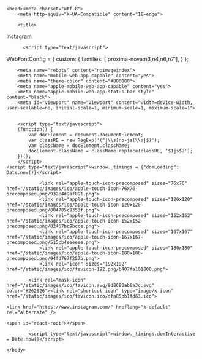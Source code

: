 
<!DOCTYPE html>
<!--[if lt IE 7]>      <html lang="es" class="no-js lt-ie9 lt-ie8 lt-ie7 not-logged-in "> <![endif]-->
<!--[if IE 7]>         <html lang="es" class="no-js lt-ie9 lt-ie8 not-logged-in "> <![endif]-->
<!--[if IE 8]>         <html lang="es" class="no-js lt-ie9 not-logged-in "> <![endif]-->
<!--[if gt IE 8]><!--> <html lang="es" class="no-js not-logged-in "> <!--<![endif]-->
    <head><meta charset="utf-8">
        <meta http-equiv="X-UA-Compatible" content="IE=edge">

        <title>
Instagram
</title>

        
          <script type="text/javascript">
  WebFontConfig = {
    custom: {
      families: ['proxima-nova:n3,n4,n6,n7'],
    }
  };
</script>
<script async src="/static/scripts/webfont.js/c0456c81549b.js" type="text/javascript"></script>

<style type="text/css">
  /* @license
   * MyFonts Webfont Build ID 2164953, 2012-03-23T23:06:30-0400
   *
   * The fonts listed in this notice are subject to the End User License
   * Agreement(s) entered into by the website owner. All other parties are
   * explicitly restricted from using the Licensed Webfonts(s).
   *
   * You may obtain a valid license at the URLs below.
   *
   ** Webfont: Proxima Nova Light by Mark Simonson
   * URL: http://www.myfonts.com/fonts/marksimonson/proxima-nova/light/
   * Licensed pageviews: unlimited
   *
   * Webfont: Proxima Nova Regular by Mark Simonson
   * URL: http://www.myfonts.com/fonts/marksimonson/proxima-nova/regular/
   * Licensed pageviews: unlimited
   *
   * Webfont: Proxima Nova Semibold by Mark Simonson
   * URL: http://www.myfonts.com/fonts/marksimonson/proxima-nova/semibold/
   * Licensed pageviews: unlimited
   ** Webfont: Proxima Nova Bold Italic by Mark Simonson
   * URL: http://www.myfonts.com/fonts/marksimonson/proxima-nova/bold-it/
   * Licensed pageviews: unlimited
   *
   * Webfont: Proxima Nova Bold by Mark Simonson
   * URL: http://www.myfonts.com/fonts/marksimonson/proxima-nova/bold/
   * Licensed pageviews: unlimited
   *
   * Webfont: Proxima Nova Italic by Mark Simonson
   * URL: http://www.myfonts.com/fonts/marksimonson/proxima-nova/regular-it/
   * Licensed pageviews: unlimited
   *
   *
   * License: http://www.myfonts.com/viewlicense?type=web&buildid=2164953
   * Webfonts copyright: Copyright (c) Mark Simonson, 2005. All rights reserved.
   *
   * (c) 2012 Bitstream Inc
   */@font-face {
    font-family: 'proxima-nova';
    src: url(' /static/webfonts/proximanova-bold-webfont.eot/115b1f7f9c04.eot');
    src: url(' /static/webfonts/proximanova-bold-webfont.eot/115b1f7f9c04.eot?#iefix') format("embedded-opentype"),
      url(' /static/webfonts/proximanova-bold-webfont.woff/618250d25a4d.woff') format("woff"),
      url(' /static/webfonts/proximanova-bold-webfont.ttf/646346e03084.ttf') format("truetype"),
      url(' /static/webfonts/proximanova-bold-webfont.svg/e55a9d6051e8.svg#ProximaNovaBold') format("svg");
    font-weight: bold;
    font-style: normal; 
    unicode-range: U+0000-00FF, U+0180-FFFF;
  }
  @font-face {
    font-family: 'proxima-nova';
    src: url(' /static/webfonts/proximanova-bold-latin-a-webfont.eot/78bfc2a26356.eot');
    src: url(' /static/webfonts/proximanova-bold-latin-a-webfont.eot/78bfc2a26356.eot?#iefix') format("embedded-opentype"),
      url(' /static/webfonts/proximanova-bold-latin-a-webfont.woff/2db359b9065d.woff') format("woff"),
      url(' /static/webfonts/proximanova-bold-latin-a-webfont.ttf/5ae1219dca10.ttf') format("truetype"),
      url(' /static/webfonts/proximanova-bold-latin-a-webfont.svg/017659bcaa88.svg#proxima_nova_rgbold') format("svg");
    font-weight: bold;
    font-style: normal; 
    unicode-range: U+0100-017F;
  }

  @font-face {
    font-family: 'proxima-nova';
    src: url(' /static/webfonts/proximanova-boldit-webfont.eot/1cbb869da891.eot');
    src: url(' /static/webfonts/proximanova-boldit-webfont.eot/1cbb869da891.eot?#iefix') format("embedded-opentype"),
      url(' /static/webfonts/proximanova-boldit-webfont.woff/b1cf049474c9.woff') format("woff"),
      url(' /static/webfonts/proximanova-boldit-webfont.ttf/3adb020ceae3.ttf') format("truetype"),
      url(' /static/webfonts/proximanova-boldit-webfont.svg/29948a2d3c58.svg#ProximaNovaBoldItalic') format("svg");
    font-weight: bold;
    font-style: italic; 
    unicode-range: U+0000-00FF, U+0180-FFFF;
  }
  @font-face {
    font-family: 'proxima-nova';
    src: url(' /static/webfonts/proximanova-boldit-latin-a-webfont.eot/72586d286717.eot');
    src: url(' /static/webfonts/proximanova-boldit-latin-a-webfont.eot/72586d286717.eot?#iefix') format("embedded-opentype"),
      url(' /static/webfonts/proximanova-boldit-latin-a-webfont.woff/ea0011f1fa31.woff') format("woff"),
      url(' /static/webfonts/proximanova-boldit-latin-a-webfont.ttf/54abdaf3ee52.ttf') format("truetype"),
      url(' /static/webfonts/proximanova-boldit-latin-a-webfont.svg/c4f67e496911.svg#proxima_novabold_italic') format("svg");
    font-weight: bold;
    font-style: italic; 
    unicode-range: U+0100-017F;
  }@font-face {
    font-family: 'proxima-nova';
    src: url(' /static/webfonts/proximanova-reg-webfont.eot/12af77715cee.eot');
    src: url(' /static/webfonts/proximanova-reg-webfont.eot/12af77715cee.eot?#iefix') format("embedded-opentype"),
      url(' /static/webfonts/proximanova-reg-webfont.woff/a9a9773b8e29.woff') format("woff"),
      url(' /static/webfonts/proximanova-reg-webfont.ttf/99e19808976a.ttf') format("truetype"),
      url(' /static/webfonts/proximanova-reg-webfont.svg/c33d2fd56309.svg#ProximaNovaRegular') format("svg");
    font-weight: normal;
    font-style: normal; 
    unicode-range: U+0000-00FF, U+0180-FFFF;
  }
  @font-face {
    font-family: 'proxima-nova';
    src: url(' /static/webfonts/proximanova-reg-latin-a-webfont.eot/58dcfca24dc5.eot');
    src: url(' /static/webfonts/proximanova-reg-latin-a-webfont.eot/58dcfca24dc5.eot?#iefix') format("embedded-opentype"),
      url(' /static/webfonts/proximanova-reg-latin-a-webfont.woff/b84975dc78a8.woff') format("woff"),
      url(' /static/webfonts/proximanova-reg-latin-a-webfont.ttf/794fcdf7d5cc.ttf') format("truetype"),
      url(' /static/webfonts/proximanova-reg-latin-a-webfont.svg/08bad2145add.svg#proxima_nova_rgregular') format("svg");
    font-weight: normal;
    font-style: normal; 
    unicode-range: U+0100-017F;
  }

  @font-face {
    font-family: 'proxima-nova';
    src: url(' /static/webfonts/proximanova-regit-webfont.eot/1bbbd1312b0d.eot');
    src: url(' /static/webfonts/proximanova-regit-webfont.eot/1bbbd1312b0d.eot?#iefix') format("embedded-opentype"),
      url(' /static/webfonts/proximanova-regit-webfont.woff/9e306befca91.woff') format("woff"),
      url(' /static/webfonts/proximanova-regit-webfont.ttf/4a8663684135.ttf') format("truetype"),
      url(' /static/webfonts/proximanova-regit-webfont.svg/876278d4b189.svg#ProximaNovaRegularItalic') format("svg");
    font-weight: normal;
    font-style: italic; 
    unicode-range: U+0000-00FF, U+0180-FFFF;
  }
  @font-face {
    font-family: 'proxima-nova';
    src: url(' /static/webfonts/proximanova-regit-latin-a-webfont.eot/1442d729c835.eot');
    src: url(' /static/webfonts/proximanova-regit-latin-a-webfont.eot/1442d729c835.eot?#iefix') format("embedded-opentype"),
      url(' /static/webfonts/proximanova-regit-latin-a-webfont.woff/7bce76dac8b7.woff') format("woff"),
      url(' /static/webfonts/proximanova-regit-latin-a-webfont.ttf/dfd8b0fc929b.ttf') format("truetype"),
      url(' /static/webfonts/proximanova-regit-latin-a-webfont.svg/bb408d54ba63.svg#proxima_novaregular_italic') format("svg");
    font-weight: normal;
    font-style: italic; 
    unicode-range: U+0100-017F;
  }

  @font-face {
    font-family: 'proxima-nova';
    src: url(' /static/webfonts/proximanova-sbold-webfont.eot/5016edf79e1d.eot');
    src: url(' /static/webfonts/proximanova-sbold-webfont.eot/5016edf79e1d.eot?#iefix') format("embedded-opentype"),
      url(' /static/webfonts/proximanova-sbold-webfont.woff/615c1b06d8fa.woff') format("woff"),
      url(' /static/webfonts/proximanova-sbold-webfont.ttf/2973bd483f7a.ttf') format("truetype"),
      url(' /static/webfonts/proximanova-sbold-webfont.svg/868597833e49.svg#ProximaNovaSemibold') format("svg");
    font-weight: 600;
    font-style: normal; 
    unicode-range: U+0000-00FF, U+0180-FFFF;
  }
  @font-face {
    font-family: 'proxima-nova';
    src: url(' /static/webfonts/proximanova-sbold-latin-a-webfont.eot/6385b14bf318.eot');
    src: url(' /static/webfonts/proximanova-sbold-latin-a-webfont.eot/6385b14bf318.eot?#iefix') format("embedded-opentype"),
      url(' /static/webfonts/proximanova-sbold-latin-a-webfont.woff/0a6bfac8fce0.woff') format("woff"),
      url(' /static/webfonts/proximanova-sbold-latin-a-webfont.ttf/6863621ed50b.ttf') format("truetype"),
      url(' /static/webfonts/proximanova-sbold-latin-a-webfont.svg/608e88ac1050.svg#proxima_nova_ltsemibold') format("svg");
    font-weight: 600;
    font-style: normal; 
    unicode-range: U+0100-017F;
  }@font-face {
    font-family: 'proxima-nova';
    src: url(' /static/webfonts/proximanova-light-webfont.eot/63c84728610f.eot');
    src: url(' /static/webfonts/proximanova-light-webfont.eot/63c84728610f.eot?#iefix') format("embedded-opentype"),
      url(' /static/webfonts/proximanova-light-webfont.woff/66bbe029f180.woff') format("woff"),
      url(' /static/webfonts/proximanova-light-webfont.ttf/eb408516399b.ttf') format("truetype"),
      url(' /static/webfonts/proximanova-light-webfont.svg/858f6a9b7ef3.svg#ProximaNovaLight') format("svg");
    font-weight: 300;
    font-style: normal; 
    unicode-range: U+0000-00FF, U+0180-FFFF;
  }
  @font-face {
    font-family: 'proxima-nova';
    src: url(' /static/webfonts/proximanova-light-latin-a-webfont.eot/11d79924ec61.eot');
    src: url(' /static/webfonts/proximanova-light-latin-a-webfont.eot/11d79924ec61.eot?#iefix') format("embedded-opentype"),
      url(' /static/webfonts/proximanova-light-latin-a-webfont.woff/bea5ea967c26.woff') format("woff"),
      url(' /static/webfonts/proximanova-light-latin-a-webfont.ttf/3a5fa8856fd7.ttf') format("truetype"),
      url(' /static/webfonts/proximanova-light-latin-a-webfont.svg/36736d1d0811.svg#proxima_nova_ltlight') format("svg");
    font-weight: 300;
    font-style: normal; 
    unicode-range: U+0100-017F;
  }</style>
        

        
        <meta name="robots" content="noimageindex">
        <meta name="mobile-web-app-capable" content="yes">
        <meta name="theme-color" content="#000000">
        <meta name="apple-mobile-web-app-capable" content="yes">
        <meta name="apple-mobile-web-app-status-bar-style" content="black">
        <meta id="viewport" name="viewport" content="width=device-width, user-scalable=no, initial-scale=1, minimum-scale=1, maximum-scale=1">
        

        <script type="text/javascript">
        (function() {
            var docElement = document.documentElement;
            var classRE = new RegExp('(^|\\s)no-js(\\s|$)');
            var className = docElement.className;
            docElement.className = className.replace(classRE, '$1js$2');
        })();
        </script>
    <script type="text/javascript">window._timings = {"domLoading": Date.now()}</script>
            
                <link rel="apple-touch-icon-precomposed" sizes="76x76" href="/static/images/ico/apple-touch-icon-76x76-precomposed.png/932e4d9af891.png">
                <link rel="apple-touch-icon-precomposed" sizes="120x120" href="/static/images/ico/apple-touch-icon-120x120-precomposed.png/004705c9353f.png">
                <link rel="apple-touch-icon-precomposed" sizes="152x152" href="/static/images/ico/apple-touch-icon-152x152-precomposed.png/82467bc9bcce.png">
                <link rel="apple-touch-icon-precomposed" sizes="167x167" href="/static/images/ico/apple-touch-icon-167x167-precomposed.png/515cb4eeeeee.png">
                <link rel="apple-touch-icon-precomposed" sizes="180x180" href="/static/images/ico/apple-touch-icon-180x180-precomposed.png/94fd767f257b.png">
                <link rel="icon" sizes="192x192" href="/static/images/ico/favicon-192.png/b407fa101800.png">
            
            <link rel="mask-icon" href="/static/images/ico/favicon.svg/9d8680ab8a3c.svg" color="#262626"><link rel="shortcut icon" type="image/x-icon" href="/static/images/ico/favicon.ico/dfa85bb1fd63.ico">
            
            
            
    
    
<meta property="al:ios:app_name" content="Instagram" />
<meta property="al:ios:app_store_id" content="389801252" />
<meta property="al:ios:url" content="instagram://mainfeed" />
<meta property="al:android:app_name" content="Instagram" />
<meta property="al:android:package" content="com.instagram.android" />
<meta property="al:android:url" content="https://www.instagram.com/_n/mainfeed/" />

<meta property="og:site_name" content="Instagram" />
<meta property="og:title" content="Instagram" />
<meta property="og:image" content="/static/images/ico/favicon-200.png/a0d593d4e9d5.png" />
<meta property="fb:app_id" content="124024574287414" />
<meta property="og:url" content="https://instagram.com/" />
<meta name="description" content="Crea una cuenta o inicia sesión en Instagram: una forma sencilla, divertida y creativa de capturar, editar y compartir fotos, vídeos y mensajes con tus amigos y familiares." />

    <link href="https://www.instagram.com/" hreflang="x-default" rel="alternate" />
<link href="https://www.instagram.com/?hl=hr" hreflang="hr" rel="alternate" />
<link href="https://www.instagram.com/?hl=zh-hk" hreflang="zh-hk" rel="alternate" />
<link href="https://www.instagram.com/?hl=id" hreflang="id" rel="alternate" />
<link href="https://www.instagram.com/?hl=ur" hreflang="ur" rel="alternate" />
<link href="https://www.instagram.com/?hl=gu" hreflang="gu" rel="alternate" />
<link href="https://www.instagram.com/?hl=hu" hreflang="hu" rel="alternate" />
<link href="https://www.instagram.com/?hl=bg" hreflang="bg" rel="alternate" />
<link href="https://www.instagram.com/?hl=nl" hreflang="nl" rel="alternate" />
<link href="https://www.instagram.com/?hl=ne" hreflang="ne" rel="alternate" />
<link href="https://www.instagram.com/?hl=bn" hreflang="bn" rel="alternate" />
<link href="https://www.instagram.com/?hl=ro" hreflang="ro" rel="alternate" />
<link href="https://www.instagram.com/?hl=hi" hreflang="hi" rel="alternate" />
<link href="https://www.instagram.com/?hl=sk" hreflang="sk" rel="alternate" />
<link href="https://www.instagram.com/?hl=af" hreflang="af" rel="alternate" />
<link href="https://www.instagram.com/?hl=nb" hreflang="nb" rel="alternate" />
<link href="https://www.instagram.com/?hl=ms" hreflang="ms" rel="alternate" />
<link href="https://www.instagram.com/?hl=mr" hreflang="mr" rel="alternate" />
<link href="https://www.instagram.com/?hl=ta" hreflang="ta" rel="alternate" />
<link href="https://www.instagram.com/?hl=pt-br" hreflang="pt-br" rel="alternate" />
<link href="https://www.instagram.com/?hl=fr-ca" hreflang="fr-ca" rel="alternate" />
<link href="https://www.instagram.com/?hl=si" hreflang="si" rel="alternate" />
<link href="https://www.instagram.com/?hl=pl" hreflang="pl" rel="alternate" />
<link href="https://www.instagram.com/?hl=fr" hreflang="fr" rel="alternate" />
<link href="https://www.instagram.com/?hl=th" hreflang="th" rel="alternate" />
<link href="https://www.instagram.com/?hl=sv" hreflang="sv" rel="alternate" />
<link href="https://www.instagram.com/?hl=kn" hreflang="kn" rel="alternate" />
<link href="https://www.instagram.com/?hl=el" hreflang="el" rel="alternate" />
<link href="https://www.instagram.com/?hl=tl" hreflang="tl" rel="alternate" />
<link href="https://www.instagram.com/?hl=zh-tw" hreflang="zh-tw" rel="alternate" />
<link href="https://www.instagram.com/?hl=ko" hreflang="ko" rel="alternate" />
<link href="https://www.instagram.com/?hl=zh-cn" hreflang="zh-cn" rel="alternate" />
<link href="https://www.instagram.com/?hl=de" hreflang="de" rel="alternate" />
<link href="https://www.instagram.com/?hl=it" hreflang="it" rel="alternate" />
<link href="https://www.instagram.com/?hl=uk" hreflang="uk" rel="alternate" />
<link href="https://www.instagram.com/?hl=cs" hreflang="cs" rel="alternate" />
<link href="https://www.instagram.com/?hl=ru" hreflang="ru" rel="alternate" />
<link href="https://www.instagram.com/?hl=sr" hreflang="sr" rel="alternate" />
<link href="https://www.instagram.com/?hl=vi" hreflang="vi" rel="alternate" />
<link href="https://www.instagram.com/?hl=pt" hreflang="pt" rel="alternate" />
<link href="https://www.instagram.com/?hl=ml" hreflang="ml" rel="alternate" />
<link href="https://www.instagram.com/?hl=en" hreflang="en" rel="alternate" />
<link href="https://www.instagram.com/?hl=ja" hreflang="ja" rel="alternate" />
<link href="https://www.instagram.com/?hl=te" hreflang="te" rel="alternate" />
<link href="https://www.instagram.com/?hl=pa" hreflang="pa" rel="alternate" />
<link href="https://www.instagram.com/?hl=da" hreflang="da" rel="alternate" />
<link href="https://www.instagram.com/?hl=es" hreflang="es" rel="alternate" />
<link href="https://www.instagram.com/?hl=tr" hreflang="tr" rel="alternate" />
<link href="https://www.instagram.com/?hl=fi" hreflang="fi" rel="alternate" />
    
</head><body class="">
        
    <span id="react-root"></span>

        

        
            
<script type="text/javascript">window._sharedData = {"country_code": "ES", "environment_switcher_visible_server_guess": true, "display_properties_server_guess": {"viewport_width": 1360, "pixel_ratio": 1.0}, "hostname": "www.instagram.com", "entry_data": {"LandingPage": [{}]}, "activity_counts": null, "show_app_install": true, "platform": "windows_nt_10", "qe": {"ufi": {"p": {}, "g": ""}, "ufi_loggedout": {"p": {}, "g": ""}, "sidecar": {"p": {}, "g": ""}, "create": {"p": {}, "g": ""}, "profile": {"p": {}, "g": ""}, "us": {"p": {}, "g": ""}, "nav": {"p": {}, "g": ""}, "us_li": {"p": {}, "g": ""}, "ebd": {"p": {}, "g": ""}, "nav_lo": {"p": {"logged_out_nav": "true"}, "g": "web_nav_logged_out_test_01"}, "su_universe": {"p": {}, "g": ""}, "deact": {"p": {}, "g": ""}, "pm": {"p": {}, "g": ""}, "gql": {"p": {}, "g": ""}, "video": {"p": {}, "g": ""}, "feed": {"p": {}, "g": ""}, "poe": {"p": {"try_email_and_phone_login": "true", "show_phone_or_email_text": "false"}, "g": "try_email_and_phone_login_test_05"}}, "config": {"viewer": null, "csrf_token": "ni7DiMXYbTREOn07FM1SXVsPKvBJ42Tw"}, "language_code": "es", "gatekeepers": {"ld": true}};</script>
<script crossorigin="anonymous" src="/static/bundles/es_ES_Commons.js/5831c5fbb31b.js" type="text/javascript"></script>
<script crossorigin="anonymous" src="/static/bundles/es_ES_LandingPage.js/5a386608230f.js" type="text/javascript"></script>
                
<script>
!function(f,b,e,v,n,t,s){if(f.fbq)return;n=f.fbq=function(){n.callMethod?
n.callMethod.apply(n,arguments):n.queue.push(arguments)};if(!f._fbq)f._fbq=n;
n.push=n;n.loaded=!0;n.version='2.0';n.queue=[];t=b.createElement(e);t.async=!0;
t.src=v;s=b.getElementsByTagName(e)[0];s.parentNode.insertBefore(t,s)}(window,
document,'script','//connect.facebook.net/en_US/fbevents.js');

fbq('init', '1425767024389221');

fbq('track', 'PageView');


</script>
<noscript>


</noscript>

            
            <script type="text/javascript">window._timings.domInteractive = Date.now()</script>
        
    </body>
</html>
